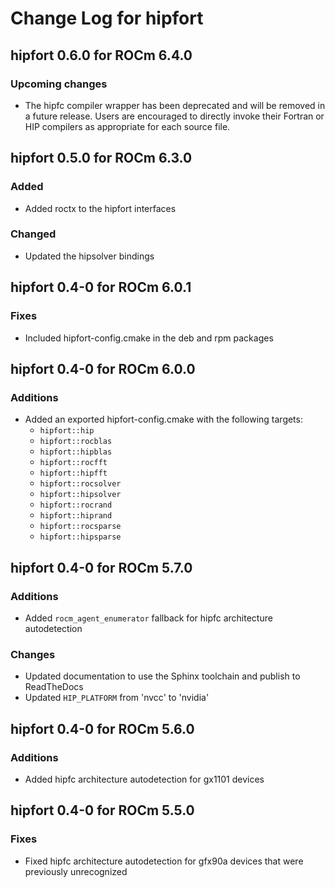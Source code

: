# Change Log for hipfort

## hipfort 0.6.0 for ROCm 6.4.0

### Upcoming changes

* The hipfc compiler wrapper has been deprecated and will be removed
  in a future release. Users are encouraged to directly invoke their
  Fortran or HIP compilers as appropriate for each source file.


## hipfort 0.5.0 for ROCm 6.3.0

### Added

* Added roctx to the hipfort interfaces

### Changed

* Updated the hipsolver bindings

## hipfort 0.4-0 for ROCm 6.0.1

### Fixes

- Included hipfort-config.cmake in the deb and rpm packages

## hipfort 0.4-0 for ROCm 6.0.0

### Additions

- Added an exported hipfort-config.cmake with the following targets:
  - `hipfort::hip`
  - `hipfort::rocblas`
  - `hipfort::hipblas`
  - `hipfort::rocfft`
  - `hipfort::hipfft`
  - `hipfort::rocsolver`
  - `hipfort::hipsolver`
  - `hipfort::rocrand`
  - `hipfort::hiprand`
  - `hipfort::rocsparse`
  - `hipfort::hipsparse`

## hipfort 0.4-0 for ROCm 5.7.0

### Additions

- Added `rocm_agent_enumerator` fallback for hipfc architecture autodetection

### Changes

- Updated documentation to use the Sphinx toolchain and publish to ReadTheDocs
- Updated `HIP_PLATFORM` from 'nvcc' to 'nvidia'

## hipfort 0.4-0 for ROCm 5.6.0

### Additions

- Added hipfc architecture autodetection for gx1101 devices

## hipfort 0.4-0 for ROCm 5.5.0

### Fixes

- Fixed hipfc architecture autodetection for gfx90a devices that were
  previously unrecognized
